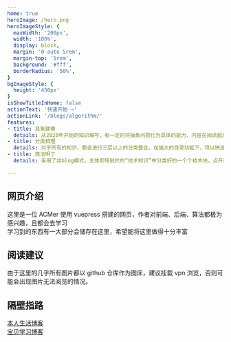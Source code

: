 ```yaml
---
home: true
heroImage: /hero.png
heroImageStyle: {
  maxWidth: '200px',
  width: '100%',
  display: block,
  margin: '0 auto 5rem',
  margin-top: '5rem',
  background: '#fff',
  borderRadius: '50%',
}
bgImageStyle: {
  height: '450px'
}
isShowTitleInHome: false
actionText: '快速开始 →'
actionLink: '/blogs/algorithm/'
features:
- title: 具象建模
  details: 从2020年开始的知识编写，有一定的将抽象问题化为具体的能力，内容在阅读起来较为通俗易懂，在帮助自己可以复习自己所学的同时，也可以作为读者学习的一个小仓库
- title: 分类梳理
  details: 对于所有的知识，都会进行三层以上的分类整合，在强大的目录功能下，可以快速获取到对应的知识，能专项提升能力
- title: 简洁明了
  details: 采用了非blog模式，主体即导航栏的“技术知识”中分类好的一个个技术块，点开即为大的方向，可以直接进入

---
```

## 网页介绍

这里是一位 ACMer 使用 vuepress 搭建的网页，作者对前端、后端、算法都极为感兴趣，且都会去学习  
学习到的东西有一大部分会储存在这里，希望能将这里做得十分丰富  

## 阅读建议

由于这里的几乎所有图片都以 github 仓库作为图床，建议挂载 vpn 浏览，否则可能会出现图片无法阅览的情况。

## 隔壁指路

[本人生活博客](https://blog.chivas-regal.top)  
[宝贝学习博客](https://demooo.top)


